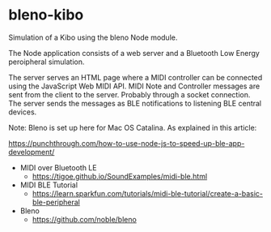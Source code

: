 # bleno-kibo

Simulation of a Kibo using the bleno Node module.

The Node application consists of a web server and a Bluetooth Low Energy peroipheral simulation.

The server serves an HTML page where a MIDI controller can be connected using the JavaScript Web MIDI API. MIDI Note and Controller messages are sent from the client to the server. Probably through a socket connection. The server sends the messages as BLE notifications to listening BLE central devices.

Note: Bleno is set up here for Mac OS Catalina. As explained in this article:

https://punchthrough.com/how-to-use-node-js-to-speed-up-ble-app-development/

- MIDI over Bluetooth LE
  - https://tigoe.github.io/SoundExamples/midi-ble.html
- MIDI BLE Tutorial
  - https://learn.sparkfun.com/tutorials/midi-ble-tutorial/create-a-basic-ble-peripheral
- Bleno
  - https://github.com/noble/bleno
  